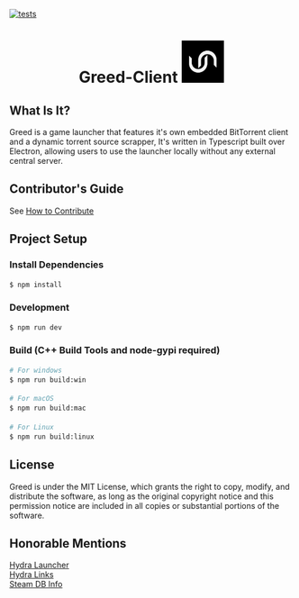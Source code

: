 [![tests](https://github.com/wnccys/greed-client/actions/workflows/ci.yml/badge.svg?branch=main)](https://github.com/wnccys/greed-client/actions/workflows/ci.yml)
# <div align="center">Greed-Client <img src="./build/icon.png" width="75" alt="greedIcon" style="justify-center">

## What Is It?
Greed is a game launcher that features it's own embedded BitTorrent client and a dynamic torrent source scrapper, It's written in Typescript built over Electron, allowing users to use the launcher locally without any external central server.

## Contributor's Guide
See [How to Contribute](./CONTRIBUTORS.md)

## Project Setup

### Install Dependencies

```bash
$ npm install
```

### Development

```bash
$ npm run dev
```

### Build (C++ Build Tools and node-gypi required)

```bash
# For windows
$ npm run build:win

# For macOS
$ npm run build:mac

# For Linux
$ npm run build:linux
```

## License
Greed is under the MIT License, which grants the right to copy, modify, and distribute the software, as long as the original copyright notice and this permission notice are included in all copies or substantial portions of the software.


## Honorable Mentions

[Hydra Launcher](https://github.com/hydralauncher/hydra) </br>
[Hydra Links](https://hydralinks.cloud/sources/fitgirl.json) </br>
[Steam DB Info](https://steamdb.info/) </br>
